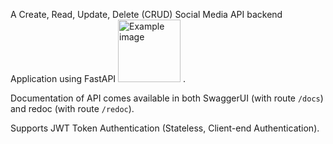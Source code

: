 A Create, Read, Update, Delete (CRUD) Social Media API backend Application using FastAPI <img src="https://upload.wikimedia.org/wikiversity/en/thumb/8/8c/FastAPI_logo.png/800px-FastAPI_logo.png" alt="Example image" width="100" height="100">
.

Documentation of API comes available in both SwaggerUI (with route `/docs`) and redoc (with route `/redoc`).

Supports JWT Token Authentication (Stateless, Client-end Authentication).



